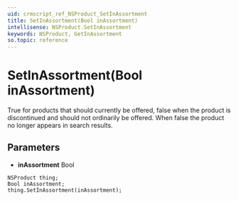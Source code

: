 ```yaml
---
uid: crmscript_ref_NSProduct_SetInAssortment
title: SetInAssortment(Bool inAssortment)
intellisense: NSProduct.SetInAssortment
keywords: NSProduct, GetInAssortment
so.topic: reference
---
```


# SetInAssortment(Bool inAssortment)

True for products that should currently be offered, false when the product is discontinued and should not ordinarily be offered. When false the product no longer appears in search results.

## Parameters

* **inAssortment** Bool

```crmscript
NSProduct thing;
Bool inAssortment;
thing.SetInAssortment(inAssortment);
```

